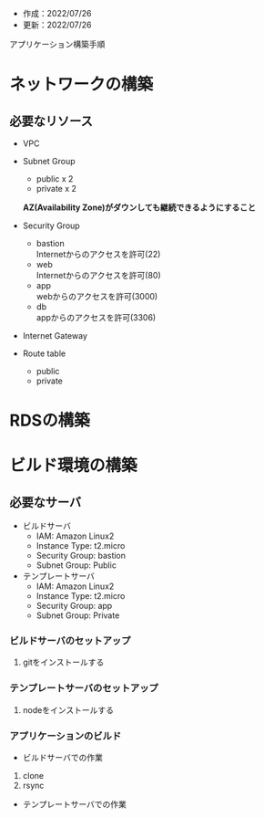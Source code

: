 * 作成：2022/07/26
* 更新：2022/07/26

アプリケーション構築手順
# ネットワークの構築
## 必要なリソース
* VPC
* Subnet Group
  * public  x 2
  * private x 2
  
  __AZ(Availability Zone)がダウンしても継続できるようにすること__
* Security Group
  * bastion  
  Internetからのアクセスを許可(22)
  * web  
  Internetからのアクセスを許可(80)
  * app  
  webからのアクセスを許可(3000)
  * db  
  appからのアクセスを許可(3306)
* Internet Gateway
* Route table
  * public
  * private

# RDSの構築

# ビルド環境の構築
## 必要なサーバ
* ビルドサーバ
  * IAM: Amazon Linux2
  * Instance Type: t2.micro
  * Security Group: bastion
  * Subnet Group: Public
* テンプレートサーバ
  * IAM: Amazon Linux2
  * Instance Type: t2.micro
  * Security Group: app
  * Subnet Group: Private

### ビルドサーバのセットアップ
1. gitをインストールする

### テンプレートサーバのセットアップ
1. nodeをインストールする

### アプリケーションのビルド
* ビルドサーバでの作業
1. clone
2. rsync

* テンプレートサーバでの作業
